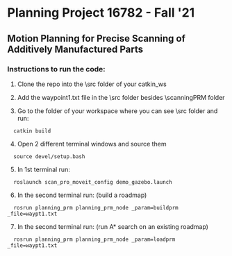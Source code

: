 # Planning Project 16782 - Fall '21
## Motion Planning for Precise Scanning of Additively Manufactured Parts

### Instructions to run the code:

1. Clone the repo into the \src folder of your catkin_ws

2. Add the waypoint1.txt file in the \src folder besides \scanningPRM folder

3. Go to the folder of your workspace where you can see \src folder and run:
```
  catkin build
```
4. Open 2 different terminal windows and source them
```
  source devel/setup.bash
```
5. In 1st terminal run:
```
  roslaunch scan_pro_moveit_config demo_gazebo.launch
```
6. In the second terminal run: (build a roadmap)
```
  rosrun planning_prm planning_prm_node _param=buildprm _file=waypt1.txt
```
7. In the second terminal run: (run A* search on an existing roadmap)
```
  rosrun planning_prm planning_prm_node _param=loadprm _file=waypt1.txt
```

